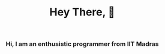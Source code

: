 <h1 align="center">Hey There, 👋</h1><br>
<h3 align="center">Hi, I am an enthusistic programmer from IIT Madras</h3>
<!--
##
<p>🌱 I'm currently learning CSS and Javascript and working on website development. I love programming as it is quite challenging and pleasurable.
-
##
  
**saketh12072002/saketh12072002** is a ✨ _special_ ✨ repository because its `README.md` (this file) appears on your GitHub profile.

Here are some ideas to get you started:

- 🔭 I’m currently working on ...
- 🌱 I’m currently learning ...
- 👯 I’m looking to collaborate on ...
- 🤔 I’m looking for help with ...
- 💬 Ask me about ...
- 📫 How to reach me: ...
- 😄 Pronouns: ...
- ⚡ Fun fact: ...
-->
